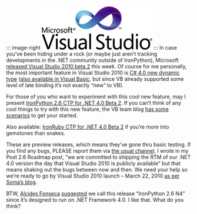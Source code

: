::: image-right
[![](VSLogo.png)](http://msdn.microsoft.com/en-us/vstudio/dd582936.aspx)
:::
In case you’ve been hiding under a rock (or maybe just aren’t tracking
developments in the .NET community outside of IronPython), Microsoft
[released Visual Studio 2010 beta
2](http://msdn.microsoft.com/en-us/vstudio/dd582936.aspx) this week. Of
course for me personally, the most important feature in Visual Studio
2010 is [C\# 4.0 new dynamic
type](http://msdn.microsoft.com/en-us/library/dd264736(VS.100).aspx)
([also available in Visual
Basic](http://msdn.microsoft.com/en-us/library/dd537660(VS.100).aspx),
but since VB already supported some level of late binding it’s not
exactly “new” to VB).

For those of you who want to experiment with this cool new feature, may
I present [IronPython 2.6 CTP for .NET 4.0 Beta
2](http://ironpython.codeplex.com/Release/ProjectReleases.aspx?ReleaseId=28125).
If you can’t think of any cool things to try with this new feature, the
VB team blog [has some
scenarios](http://blogs.msdn.com/vbteam/archive/2008/12/17/walkthrough-dynamic-programming-in-visual-basic-10-0-and-c-4-0-lisa-feigenbaum.aspx)
to get your started.

Also available: [IronRuby CTP for .NET 4.0 Beta
2](http://ironruby.codeplex.com/Release/ProjectReleases.aspx?ReleaseId=33305)
if you’re more into gemstones than snakes.

These are preview releases, which means they’ve gone thru basic testing.
If you find any bugs, PLEASE report them via [the usual
channel](http://ironpython.codeplex.com/WorkItem/Create.aspx). I wrote
in my Post 2.6 Roadmap post, “we are committed to shipping the RTM of
our .NET 4.0 version the day that Visual Studio 2010 is publicly
available” but that means shaking out the bugs between now and then. We
need your help so we’re ready to go by Visual Studio 2010 launch – March
22, 2010 [as per Soma’s
blog](http://blogs.msdn.com/somasegar/archive/2009/10/19/announcing-visual-studio-2010-and-net-fx-4-beta-2.aspx).

BTW, [Alcides
Fonseca](http://alcidesfonseca.com) [suggested](http://devhawk.net/CommentView,guid,dbf7d543-5a65-4642-a1f0-44f25aa1ff37.aspx#commentstart)
we call this release “IronPython 2.6 N4” since it’s designed to run on
.NET Framework 4.0. I like that. What do you think?
